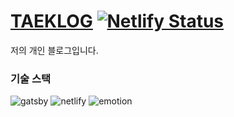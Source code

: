 # [TAEKLOG](https://taek.dev) [![Netlify Status](https://api.netlify.com/api/v1/badges/a73769be-f56c-4b5a-9cdf-c3b7a1547110/deploy-status)](https://app.netlify.com/sites/taeklog-blog/deploys)

저의 개인 블로그입니다.

### 기술 스택

![gatsby](https://img.shields.io/badge/-Gatsby-663399?&logo=Gatsby&logoColor=white)
![netlify](https://img.shields.io/badge/-Netlify-00C7B7?&logo=Netlify&logoColor=white)
![emotion](https://img.shields.io/badge/-Emotion-%23C43BAD)
